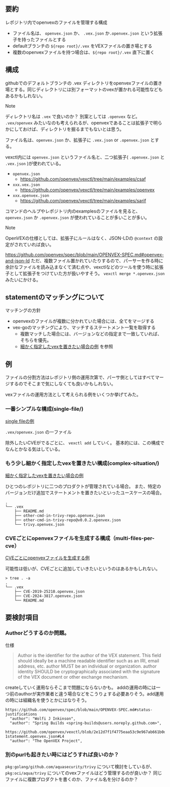 ## 要約

レポジトリ内でopenvexのファイルを管理する構成

- ファイル名は、 `openvex.json` か、 `.vex.json` か`.openvex.json` という拡張子を持ったファイルとする
- defaultブランチの `${repo root}/.vex` をVEXファイルの置き場とする
- 複数のopenvexファイルを持つ場合は、`${repo root}/.vex` 直下に置く


## 構成
githubでのデフォルトブランチの .vex ディレクトリをopenvexファイルの置き場とする。同じディレクトリには別フォーマットのvexが置かれる可能性などもあるかもしれない。

> [!NOTE]
> ディレクトリ名は `.vex` で良いのか？ 別案としては `.openvex` など。
>  `.vex/openvex` みたいなのも考えられるが、openvexであることは拡張子で明らかにしておけば、ディレクトリを掘るまでもないとは思う。

ファイル名は、`openvex.json` か、拡張子に `.vex.json` or `.openvex.json` とする。

vexctl内には `openvex.json` というファイル名と、二つ拡張子( `.openvex.json` と `.vex.json` )が使われている。
- `openvex.json`
  - https://github.com/openvex/vexctl/tree/main/examples/csaf
- `xxx.vex.json`
  - https://github.com/openvex/vexctl/tree/main/examples/openvex
- `xxx.openvex.json`
  - https://github.com/openvex/vexctl/tree/main/examples/sarif

コマンドのヘルプやレポジトリ内のexamplesのファイルを見ると、`openvex.json` か `.openvex.json` が使われていることが多いことが多い。

> [!NOTE]
> OpenVEXの仕様としては、拡張子にルールはなく、JSON-LDの `@context` の設定がされていれば良い。
> 
> https://github.com/openvex/spec/blob/main/OPENVEX-SPEC.md#openvex-and-json-ld
> ただ、複数ファイル置かれていたりするので、パーサーを作る時に余計なファイルを読み込まなくて済む点や、vexctlなどのツールを使う時に拡張子として拡張子をつけていた方が扱いやすそう。  `vexctl merge *.openvex.json` みたいにかける。

## statementのマッチングについて

マッチングの方針
- openvexのファイルが複数に分かれていた場合には、全てをマージする
- vex-goのマッチングにより、マッチするステートメント一覧を取得する
  - 複数マッチした場合には、バージョンなどの指定まで一致していれば、そちらを優先。
  - [細かく指定したvexを置きたい場合の例](./complex-situation/.vex) を参照

## 例

ファイルの分割方法はレポジトリ側の運用次第で、パーサ側としてはすべてマージするのでそこまで気にしなくても良いかもしれない。

vexファイルの運用方法として考えられる例をいくつか挙げてみた。

### 一番シンプルな構成(single-file/)

[single fileの例](./single-file/.vex)

`.vex/openvex.json` の一ファイル

除外したいCVEがでるごとに、 `vexctl add` していく。
基本的には、この構成でなんとかなる気はしている。

### もう少し細かく指定したvexを置きたい構成(complex-situation/)

[細かく指定したvexを置きたい場合の例](./complex-situation/.vex)

ひとつのレポジトリに二つのプロダクトが管理されている場合。
また、特定のバージョンだけ追加でステートメントを置きたいといったユースケースの場合。

```
.
└── .vex
    ├── README.md
    ├── other-cmd-in-trivy-repo.openvex.json
    ├── other-cmd-in-trivy-repo@v0.0.2.openvex.json
    └── trivy.openvex.json
```

### CVEごとにopenvexファイルを生成する構成（multi-files-per-cve）

[CVEごとにopenvexファイルを生成する例](./multi-files-per-cve/.vex)

可能性は低いが、CVEごとに追加していきたいというのはあるかもしれない。

```
> tree . -a
.
└── .vex
    ├── CVE-2019-25210.openvex.json
    ├── CVE-2024-3817.openvex.json
    └── README.md
```


## 要検討項目

### Authorどうするのか問題。

仕様
> Author is the identifier for the author of the VEX statement. This field should ideally be a machine readable identifier such as an IRI, email address, etc. author MUST be an individual or organization. author identity SHOULD be cryptographically associated with the signature of the VEX document or other exchange mechanism.

createしていく運用ならそこまで問題にならないかも。
addの運用の時には一つ前のauthorが実作業者と違う場合などをこうりょする必要ありそう。add運用の時には組織名を使うとかにはなりそう。

```
https://github.com/openvex/spec/blob/main/OPENVEX-SPEC.md#status-justifications
  "author": "Wolfi J Inkinson",
  "author": "Spring Builds <spring-builds@users.noreply.github.com>",
```

```
https://github.com/openvex/vexctl/blob/2e12d7f1f4775eaa53c9e967ab661b0dc9c96c93/examples/sarif/sample-1statement.openvex.json#L4
  "author": "The OpenVEX Project",
```

### 別のpurlも起きたい時にはどうすれば良いのか？

`pkg:golang/github.com/aquasecurity/trivy` について検討をしているが、 `pkg:oci/aqua/trivy` についてのvexファイルはどう管理するのが良いか？
同じファイルに複数プロダクトを書くのか、ファイル名を分けるのか？
